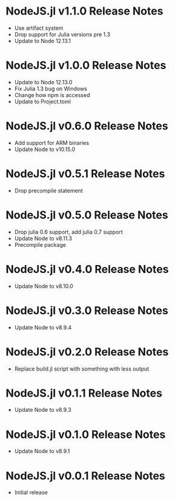 # NodeJS.jl v1.1.0 Release Notes
* Use artifact system
* Drop support for Julia versions pre 1.3
* Update to Node 12.13.1

# NodeJS.jl v1.0.0 Release Notes
* Update to Node 12.13.0
* Fix Julia 1.3 bug on Windows
* Change how npm is accessed
* Update to Project.toml

# NodeJS.jl v0.6.0 Release Notes
* Add support for ARM binaries
* Update Node to v10.15.0

# NodeJS.jl v0.5.1 Release Notes
* Drop precompile statement

# NodeJS.jl v0.5.0 Release Notes
* Drop julia 0.6 support, add julia 0.7 support
* Update Node to v8.11.3
* Precompile package

# NodeJS.jl v0.4.0 Release Notes
* Update Node to v8.10.0

# NodeJS.jl v0.3.0 Release Notes
* Update Node to v8.9.4

# NodeJS.jl v0.2.0 Release Notes
* Replace build.jl script with something with less output

# NodeJS.jl v0.1.1 Release Notes
* Update Node to v8.9.3

# NodeJS.jl v0.1.0 Release Notes
* Update Node to v8.9.1

# NodeJS.jl v0.0.1 Release Notes
* Initial release
